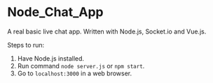 # Node_Chat_App

A real basic live chat app. Written with Node.js, Socket.io and Vue.js.

Steps to run:

1. Have Node.js installed.
2. Run command `node server.js` or `npm start`.
3. Go to `localhost:3000` in a web browser.
